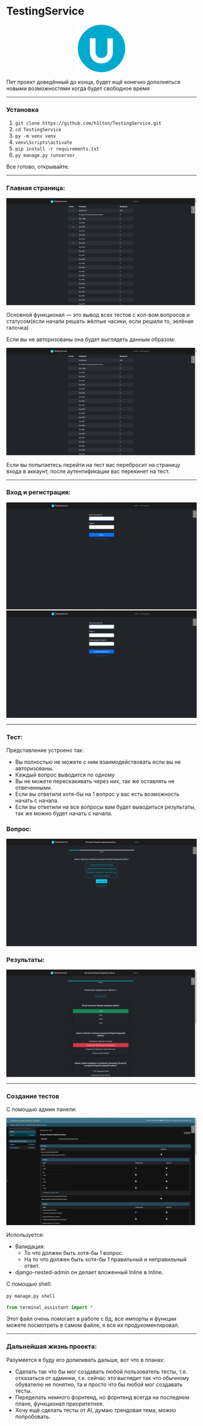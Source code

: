 # TestingService

<p align="center">
<img src="tests/static/img/logo.png" alt="" width="25%">
</p>

Пет проект доведённый до конца, будет ещё конечно дополняться новыми возможностями когда будет свободное время

___

### Установка

1. `git clone https://github.com/h1lton/TestingService.git`
2. `cd TestingService`
3. `py -m venv venv`
4. `venv\Scripts\activate`
5. `pip install -r requirements.txt`
6. `py manage.py runserver`

Все готово, открывайте.

___

### Главная страница:

<p align="center"><img src="screenshots/ListView.png" alt=""></p>

Основной функционал — это вывод всех тестов с кол-вом вопросов
и статусом(если начали решать жёлтые часики, если решили то, зелёная галочка)

Если вы не авторизованы она будет выглядеть данным образом:
<p align="center">
<img src="screenshots/ListView2.png" alt="">
</p>

Если вы попытаетесь перейти на тест вас перебросит на страницу входа в аккаунт, после аутентификации
вас перекинет на тест.

___

### Вход и регистрация:

<p align="center">
<img src="screenshots/LoginView.png" alt="">
<img src="screenshots/RegisterView.png" alt="">
</p>

___

### Тест:

Представление устроено так:

+ Вы полностью не можете с ним взаимодействовать если вы не авторизованы.
+ Каждый вопрос выводится по одному
+ Вы не можете перескакивать через них, так же оставлять не отвеченными.
+ Если вы ответили хотя-бы на 1 вопрос у вас есть возможность начать с начала.
+ Если вы ответили на все вопросы вам будет выводиться результаты, так же можно будет начать с начала.

### Вопрос:

<p align="center">
<img src="screenshots/QuestionView.png" alt="">
</p>

### Результаты:

<p align="center">
<img src="screenshots/ResultsView.png" alt="">
</p>

___

### Создание тестов

С помощью админ панели:
<p align="center">
<img src="screenshots/create_tests_admin.png" alt="">
</p>
Используется:

+ Валидация:
    + То что должен быть хотя-бы 1 вопрос.
    + На то что должен быть хотя-бы 1 правильный и неправильный ответ.
+ django-nested-admin он делает вложенный Inline в Inline.

С помощью shell:

`py manage.py shell`

```python
from terminal_assistant import *
```

Этот файл очень помогает в работе с бд, все импорты и функции можете посмотреть в самом файле, я все их продукоментировал.

___

### Дальнейшая жизнь проекта:

Разумеется я буду его допиливать дальше, вот что в планах:

+ Сделать так что бы мог создавать любой пользователь тесты, т.е. отказаться от админки,
т.к. сейчас это выглядит так что обычному обувателю не понятно, та и просто что бы любой мог создавать тесты.
+ Переделать немного форнтенд, но форнтенд всегда на последнем плане, функционал приоритетнее.
+ Хочу ещё сделать тесты от AI, думаю трендовая тема, можно попробовать.